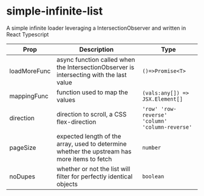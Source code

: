 # simple-infinite-list
A simple infinite loader leveraging a IntersectionObserver and written in React Typescript

Prop | Description | Type
------------ | ------------- | -------------
loadMoreFunc | async function called when the IntersectionObserver is intersecting with the last value | `()=>Promise<T>`
mappingFunc | function used to map the values | `(vals:any[]) => JSX.Element[]`
direction | direction to scroll, a CSS flex-direction | `'row' 'row-reverse' 'column' 'column-reverse'`
pageSize | expected length of the array, used to determine whether the upstream has more items to fetch | `number`
noDupes | whether or not the list will filter for perfectly identical objects | `boolean`
  
